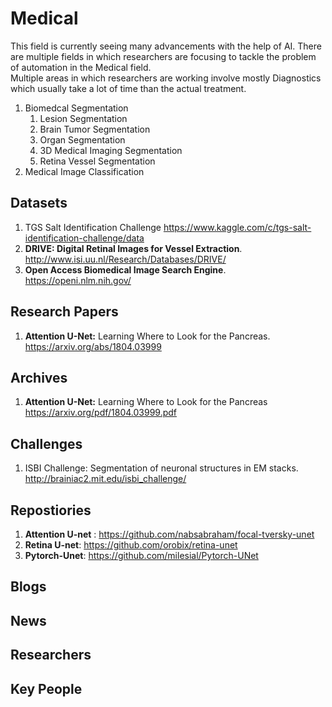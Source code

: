 # Medical 
This field is currently seeing many advancements with the help of AI. There are multiple fields in which researchers are focusing to tackle the problem of automation in the Medical field. <br/>
Multiple areas in which researchers are working involve mostly Diagnostics which usually take a lot of time than the actual treatment.<br/>
1. Biomedcal Segmentation 
    1. Lesion Segmentation 
    2. Brain Tumor Segmentation 
    3. Organ Segmentation 
    4. 3D Medical Imaging Segmentation
    5. Retina Vessel Segmentation
2. Medical Image Classification 

## Datasets
1. TGS Salt Identification Challenge https://www.kaggle.com/c/tgs-salt-identification-challenge/data
2. **DRIVE: Digital Retinal Images for Vessel Extraction**. http://www.isi.uu.nl/Research/Databases/DRIVE/
3. **Open Access Biomedical Image Search Engine**. https://openi.nlm.nih.gov/

## Research Papers
1. **Attention U-Net:** Learning Where to Look for the Pancreas. https://arxiv.org/abs/1804.03999

## Archives
1. **Attention U-Net:** Learning Where to Look for the Pancreas https://arxiv.org/pdf/1804.03999.pdf
## Challenges
1. ISBI Challenge: Segmentation of neuronal structures in EM stacks. http://brainiac2.mit.edu/isbi_challenge/
## Repostiories
1. **Attention U-net** : https://github.com/nabsabraham/focal-tversky-unet
2. **Retina U-net**: https://github.com/orobix/retina-unet
3. **Pytorch-Unet**: https://github.com/milesial/Pytorch-UNet
## Blogs
## News
## Researchers
## Key People

